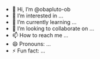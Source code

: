 - 👋 Hi, I’m @obapluto-ob
- 👀 I’m interested in ...
- 🌱 I’m currently learning ...
- 💞️ I’m looking to collaborate on ...
- 📫 How to reach me ...
- 😄 Pronouns: ...
- ⚡ Fun fact: ...

<!---
obapluto-ob/obapluto-ob is a ✨ special ✨ repository because its `README.md` (this file) appears on your GitHub profile.
You can click the Preview link to take a look at your changes.
--->
